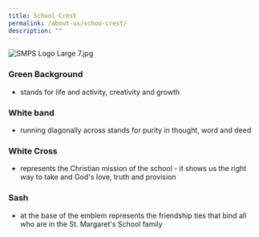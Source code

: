 ```yaml
---
title: School Crest
permalink: /about-us/schoo-crest/
description: ""
---
```

![SMPS Logo Large 7.jpg](/images/SMPS%20Logo%20Large%207.jpg)



### Green Background

*   stands for life and activity, creativity and growth

  

### White band

*   running diagonally across stands for purity in thought, word and deed

  

### White Cross

*   represents the Christian mission of the school - it shows us the right way to take and God's love, truth and provision

  

### Sash

*   at the base of the emblem represents the friendship ties that bind all who are in the St. Margaret's School family